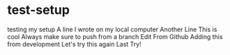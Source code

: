 # test-setup
testing my setup
A line I wrote on my local computer
Another Line
This is cool
Always make sure to push from a branch
Edit From Github
Adding this from development
Let's try this again
Last Try!